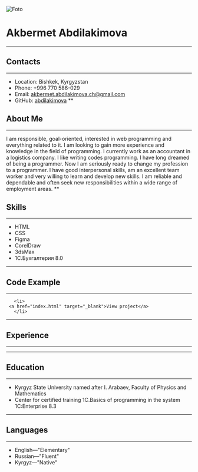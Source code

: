 ![Foto](https://i.ibb.co/H7f8tHw/My-foto.jpg)
# Akbermet Abdilakimova
****
## Contacts
****
* Location: Bishkek, Kyrgyzstan
* Phone: +996 770 586-029
* Email: akbermet.abdilakimova.ch@gmail.com
* GitHub: [abdilakimova](https://github.com/Abdilakimova)
**
## About Me
****
I am responsible, goal-oriented, interested in web programming and everything related to it. I am looking to gain more experience and knowledge in the field of programming. I currently work as an accountant in a logistics company. I like writing codes programming. I have long dreamed of being a programmer. Now I am seriously ready to change my profession to a programmer.
I have good interpersonal skills, am an excellent team worker and very willing to learn and develop new skills.
I am reliable and dependable and often seek new responsibilities within a wide range of employment areas. 
**
## Skills
****
* HTML
* CSS
* Figma
* CorelDraw
* 3dsMax
* 1C.Бухгалтерия 8.0

****
## Code Example
****
```
   <li>
 <a href="index.html" target="_blank">View project</a>
   </li>
```
****
## Experience
****




****
## Education
****
* Kyrgyz State University named after I. Arabaev, Faculty of Physics and Mathematics
* Center for certified training 1C.Basics of programming in the system 1C:Enterprise 8.3
****
## Languages
****
* English—"Elementary"
* Russian—"Fluent"
* Kyrgyz—"Native"